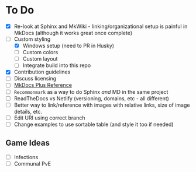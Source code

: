 # To Do

- [X] Re-look at Sphinx and MkWiki - linking/organizational setup is painful in MkDocs (although it works great once complete)
- [ ] Custom styling
  - [X] Windows setup (need to PR in Husky)
  - [ ] Custom colors
  - [ ] Custom layout
  - [ ] Integrate build into this repo
- [X] Contribution guidelines
- [ ] Discuss licensing
- [ ] [MkDocs Plus Reference](http://bwmarrin.github.io/MkDocsPlus)
- [ ] `Recommonmark` as a way to do Sphinx _and_ MD in the same project
- [ ] ReadTheDocs vs Netlify (versioning, domains, etc - all different)
- [ ] Better way to link/reference with images with relative links, size of
  image details, etc.
- [ ] Edit URI using correct branch
- [ ] Change examples to use sortable table (and style it too if needed)

## Game Ideas

- [ ] Infections
- [ ] Communal PvE